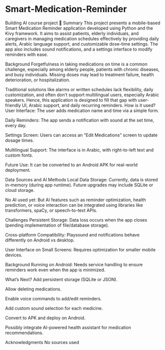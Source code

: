 # Smart-Medication-Reminder
Building AI course project
📝 Summary
This project presents a mobile-based Smart Medication Reminder application developed using Python and the Kivy framework. It aims to assist patients, elderly individuals, and caregivers in managing medication schedules effectively by providing daily alerts, Arabic language support, and customizable dose-time settings. The app also includes sound notifications, and a settings interface to modify reminders with ease.

Background
Forgetfulness in taking medications on time is a common challenge, especially among elderly people, patients with chronic diseases, and busy individuals. Missing doses may lead to treatment failure, health deterioration, or hospitalization.

Traditional solutions like alarms or written schedules lack flexibility, daily customization, and often don't support multilingual users, especially Arabic speakers. Hence, this application is designed to fill that gap with user-friendly UI, Arabic support, and daily recurring reminders.
How is it used?
User Interface: The user adds medication name and time via a simple form.

Daily Reminders: The app sends a notification with sound at the set time, every day.

Settings Screen: Users can access an “Edit Medications” screen to update dosage times.

Multilingual Support: The interface is in Arabic, with right-to-left text and custom fonts.

Future Use: It can be converted to an Android APK for real-world deployment.

Data Sources and AI Methods
Local Data Storage: Currently, data is stored in-memory (during app runtime). Future upgrades may include SQLite or cloud storage.

No AI used yet: But AI features such as reminder optimization, health prediction, or voice interaction can be integrated using libraries like transformers, spaCy, or speech-to-text APIs.

Challenges
Persistent Storage: Data loss occurs when the app closes (pending implementation of file/database storage).

Cross-platform Compatibility: Playsound and notifications behave differently on Android vs desktop.

User Interface on Small Screens: Requires optimization for smaller mobile devices.

Background Running on Android: Needs service handling to ensure reminders work even when the app is minimized.

 What’s Next?
Add persistent storage (SQLite or JSON).

Allow deleting medications.

Enable voice commands to add/edit reminders.

Add custom sound selection for each medicine.

Convert to APK and deploy on Android.

Possibly integrate AI-powered health assistant for medication recommendations.

Acknowledgments
No sources used

